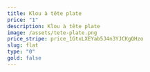 ```yaml
---
title: Klou à tête plate
price: "1"
description: Klou à tête plate
image: /assets/tete-plate.png
price_stripe: price_1GtxLXEYab5J4n3YJCKgQHzo
slug: flat
type: "0"
gold: false
---
```

